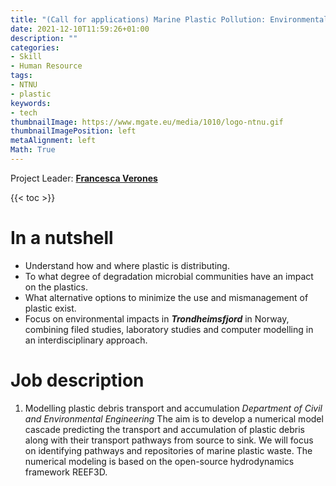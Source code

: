 ```yaml
---
title: "(Call for applications) Marine Plastic Pollution: Environmental Impact and life cycle scenarios"
date: 2021-12-10T11:59:26+01:00
description: ""
categories:
- Skill
- Human Resource
tags:
- NTNU
- plastic
keywords:
- tech
thumbnailImage: https://www.mgate.eu/media/1010/logo-ntnu.gif
thumbnailImagePosition: left
metaAlignment: left
Math: True
---
```

Project Leader: [**Francesca Verones**](https://www.ntnu.no/ansatte/francesca.verones)
<!--more-->
{{< toc >}}
# In a nutshell
* Understand how and where plastic is distributing.
* To what degree of degradation microbial communities have an impact on the plastics.
* What alternative options to minimize the use and mismanagement of plastic exist.
* Focus on environmental impacts in ***Trondheimsfjord*** in Norway, combining filed studies, laboratory studies and computer modelling in an interdisciplinary approach.
# Job description
1. Modelling plastic debris transport and accumulation
*Department of Civil and Environmental Engineering*
The aim is to develop a numerical model cascade predicting the transport and accumulation of plastic debris along with their transport pathways from source to sink. We will focus on identifying pathways and repositories of marine plastic waste. The numerical modeling is based on the open-source hydrodynamics framework REEF3D.
